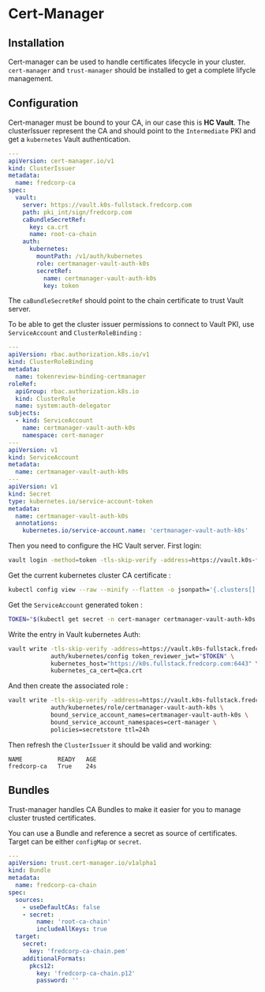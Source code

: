 # Cert-Manager

## Installation

Cert-manager can be used to handle certificates lifecycle in your cluster. `cert-manager` and `trust-manager` should be installed to get a complete lifycle management.

## Configuration

Cert-manager must be bound to your CA, in our case this is **HC Vault**. The clusterIssuer represent the CA and should point to the `Intermediate` PKI and get a `kubernetes` Vault authentication.

```yaml
---
apiVersion: cert-manager.io/v1
kind: ClusterIssuer
metadata:
  name: fredcorp-ca
spec:
  vault:
    server: https://vault.k0s-fullstack.fredcorp.com
    path: pki_int/sign/fredcorp.com
    caBundleSecretRef:
      key: ca.crt
      name: root-ca-chain
    auth:
      kubernetes:
        mountPath: /v1/auth/kubernetes
        role: certmanager-vault-auth-k0s
        secretRef:
          name: certmanager-vault-auth-k0s
          key: token
```

The `caBundleSecretRef` should point to the chain certificate to trust Vault server.

To be able to get the cluster issuer permissions to connect to Vault PKI, use `ServiceAccount` and `ClusterRoleBinding` :

```yaml
---
apiVersion: rbac.authorization.k8s.io/v1
kind: ClusterRoleBinding
metadata:
  name: tokenreview-binding-certmanager
roleRef:
  apiGroup: rbac.authorization.k8s.io
  kind: ClusterRole
  name: system:auth-delegator
subjects:
  - kind: ServiceAccount
    name: certmanager-vault-auth-k0s
    namespace: cert-manager
---
apiVersion: v1
kind: ServiceAccount
metadata:
  name: certmanager-vault-auth-k0s
---
apiVersion: v1
kind: Secret
type: kubernetes.io/service-account-token
metadata:
  name: certmanager-vault-auth-k0s
  annotations:
    kubernetes.io/service-account.name: 'certmanager-vault-auth-k0s'
```

Then you need to configure the HC Vault server. First login:

```bash
vault login -method=token -tls-skip-verify -address=https://vault.k0s-fullstack.fredcorp.com
```

Get the current kubernetes cluster CA certificate :

```bash
kubectl config view --raw --minify --flatten -o jsonpath='{.clusters[].cluster.certificate-authority-data}' | base64 --decode > ca.crt
```

Get the `ServiceAccount` generated token :

```bash
TOKEN="$(kubectl get secret -n cert-manager certmanager-vault-auth-k0s -o jsonpath='{.data.token}' | base64 -d)"
```

Write the entry in Vault kubernetes Auth:

```bash
vault write -tls-skip-verify -address=https://vault.k0s-fullstack.fredcorp.com \
            auth/kubernetes/config token_reviewer_jwt="$TOKEN" \
            kubernetes_host="https://k0s.fullstack.fredcorp.com:6443" \
            kubernetes_ca_cert=@ca.crt
```

And then create the associated role :

```bash
vault write -tls-skip-verify -address=https://vault.k0s-fullstack.fredcorp.com \
            auth/kubernetes/role/certmanager-vault-auth-k0s \
            bound_service_account_names=certmanager-vault-auth-k0s \
            bound_service_account_namespaces=cert-manager \
            policies=secretstore ttl=24h
```

Then refresh the `ClusterIssuer` it should be valid and working:

```console
NAME          READY   AGE
fredcorp-ca   True    24s
```

## Bundles

Trust-manager handles CA Bundles to make it easier for you to manage cluster trusted certificates.

You can use a Bundle and reference a secret as source of certificates. Target can be either `configMap` or `secret`.

```yaml
---
apiVersion: trust.cert-manager.io/v1alpha1
kind: Bundle
metadata:
  name: fredcorp-ca-chain
spec:
  sources:
    - useDefaultCAs: false
    - secret:
        name: 'root-ca-chain'
        includeAllKeys: true
  target:
    secret:
      key: 'fredcorp-ca-chain.pem'
    additionalFormats:
      pkcs12:
        key: 'fredcorp-ca-chain.p12'
        password: ''
```
